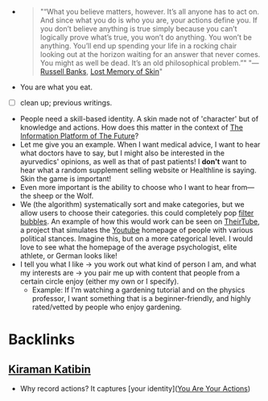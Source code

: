 - > "“What you believe matters, however. It’s all anyone has to act on. And since what you do is who you are, your actions define you. If you don’t believe anything is true simply because you can’t logically prove what’s true, you won’t do anything. You won’t be anything. You’ll end up spending your life in a rocking chair looking out at the horizon waiting for an answer that never comes. You might as well be dead. It’s an old philosophical problem.”" "— [Russell Banks](<Russell Banks.md>), [Lost Memory of Skin](<Lost Memory of Skin.md>)"
- You are what you eat.
- [ ] clean up; previous writings.
- People need a skill-based identity. A skin made not of 'character' but of knowledge and actions. How does this matter in the context of [The Information Platform of The Future](<The Information Platform of The Future.md>)?
- Let me give you an example. When I want medical advice, I want to hear what doctors have to say, but I might also be interested in the ayurvedics' opinions, as well as that of past patients! I __don't__ want to hear what a random supplement selling website or Healthline is saying. Skin the game is important!
- Even more important is the ability to choose who I want to hear from— the sheep or the Wolf. 
- We (the algorithm) systematically sort and make categories, but we allow users to choose their categories. this could completely pop [filter bubbles](<filter bubbles.md>). An example of how this would work can be seen on [TheirTube](https://www.their.tube/), a project that simulates the [Youtube](<Youtube.md>) homepage of people with various political stances. Imagine this, but on a more categorical level. I would love to see what the homepage of the average psychologist, elite athlete, or German looks like!
- I tell you what I like -> you work out what kind of person I am, and what my interests are -> you pair me up with content that people from a certain circle enjoy (either my own or I specify).
    - Example: If I'm watching a gardening tutorial and on the physics professor, I want something that is a beginner-friendly, and highly rated/vetted by people who enjoy gardening.

# Backlinks
## [Kiraman Katibin](<Kiraman Katibin.md>)
- Why record actions? It captures [your identity]([You Are Your Actions](<You Are Your Actions.md>))

